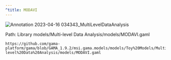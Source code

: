 ```yaml
---
^title: MODAVI
---
```


![Annotation 2023-04-16 034343_MultiLevelDataAnalysis](https://user-images.githubusercontent.com/4437331/232261840-cc7cd0ee-89d8-4c0d-af0b-db7c8e5e4c2e.png)

Path: Library models/Multi-level Data Analysis/models/MODAVI.gaml

```gaml reference
https://github.com/gama-platform/gama/blob/GAMA_1.9.2/msi.gama.models/models/Toy%20Models/Multi-level%20Data%20Analysis/models/MODAVI.gaml
```



